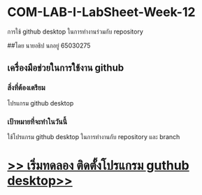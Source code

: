 # COM-LAB-I-LabSheet-Week-12

การใช้ github desktop ในการทำงานร่วมกับ repository

##โดย นายอธิป นกอยู่ 65030275

## เครื่องมือช่วยในการใช้งาน github

### สิ่งที่ต้องเตรียม

โปรแกรม github desktop

### เป้าหมายที่จะทำในวันนี้

ใช้โปรแกรม github desktop ในการทำงานกับ repository และ branch

# [>> เริ่มทดลอง ติดตั้งโปรแกรม guthub desktop>>](W12-Labsheet-01.md)
